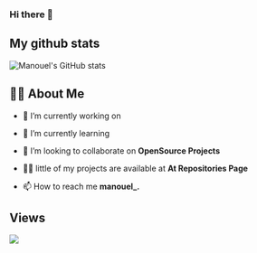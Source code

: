 ### Hi there 👋 

## My github stats
![Manouel's GitHub stats](https://github-readme-stats.vercel.app/api?username=manouel-1&show_icons=true&theme=radical)

## 🙋‍♂️ About Me

- 🔭 I’m currently working on 

- 🌱 I’m currently learning 

- 👯 I’m looking to collaborate on **OpenSource Projects**

- 👨‍💻 little of my projects are available at **At Repositories Page**

- 📫 How to reach me **manouel_.**


## Views
<a href="https://github.com/Meghna-DAS/github-profile-views-counter">
    <img src="https://komarev.com/ghpvc/?username=manouel-1">
</a>


